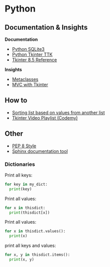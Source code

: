 # Python

## Documentation & Insights

**Documentation**
- [Python SQLite3](https://docs.python.org/3/library/sqlite3.html)
- [Python Tkinter TTK](https://docs.python.org/3/library/tkinter.ttk.html)
- [Tkinter 8.5 Reference](https://anzeljg.github.io/rin2/book2/2405/docs/tkinter/index.html)

**Insights**
- [Metaclasses](https://stackoverflow.com/a/6581949)
- [MVC with Tkinter](https://www.pythontutorial.net/tkinter/tkinter-mvc/)

## How to

- [Sorting list based on values from another list](https://stackoverflow.com/a/6618543)
- [Tkinter Video Playlist (Codemy)](https://www.youtube.com/playlist?list=PLCC34OHNcOtoC6GglhF3ncJ5rLwQrLGnV)

## Other

- [PEP 8 Style](https://pep8.org/)
- [Sphinx documentation tool](https://www.sphinx-doc.org/en/master/)

### Dictionaries

Print all keys:
```py
for key in my_dict:
  print(key)
```

Print all values:
```py
for x in thisdict:
  print(thisdict[x])
```

Print all values:
```py
for x in thisdict.values():
  print(x)
```
  
print all keys and values:
```py
for x, y in thisdict.items():
  print(x, y)
```
